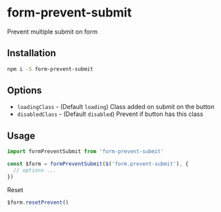 
# form-prevent-submit

Prevent multiple submit on form

## Installation

```sh
npm i -S form-prevent-submit
```

## Options

- `loadingClass` - (Default `loading`) Class added on submit on the button
- `disabledClass` - (Default `disabled`) Prevent if button has this class

## Usage

```js
import formPreventSubmit from 'form-prevent-submit'

const $form = formPreventSubmit($('form.prevent-submit'), {
  // options ...
})
```

Reset
```js
$form.resetPrevent()
```
